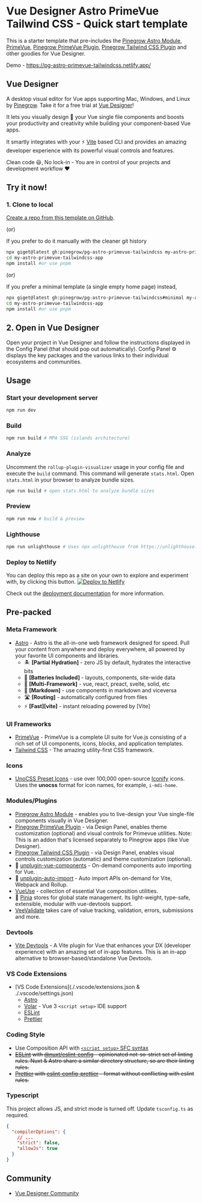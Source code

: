 # Vue Designer Astro PrimeVue Tailwind CSS - Quick start template

This is a starter template that pre-includes the [Pinegrow Astro Module](https://www.npmjs.com/package/@pinegrow/astro-module), [PrimeVue](https://primevue.org/introduction/), [Pinegrow PrimeVue Plugin](https://www.npmjs.com/package/@pinegrow/primevue-plugin), [Pinegrow Tailwind CSS Plugin](https://www.npmjs.com/package/@pinegrow/tailwindcss-plugin) and other goodies for Vue Designer.

Demo - https://pg-astro-primevue-tailwindcss.netlify.app/

## Vue Designer

A desktop visual editor for Vue apps supporting Mac, Windows, and Linux by [Pinegrow](https://pinegrow.com/). Take it for a free trial at [Vue Designer](https://vuedesigner.com)!

It lets you visually design 🎨 your Vue single file components and boosts your productivity and creativity while building your component-based Vue apps.

It smartly integrates with your ⚡️ [Vite](https://vitejs.dev/) based CLI and provides an amazing developer experience with its powerful visual controls and features.

Clean code 😃, No lock-in - You are in control of your projects and development workflow ❤️

## Try it now!

### 1. Clone to local

[Create a repo from this template on GitHub](https://github.com/pinegrow/pg-astro-primevue-tailwindcss/generate).

(or)

If you prefer to do it manually with the cleaner git history

```bash
npx giget@latest gh:pinegrow/pg-astro-primevue-tailwindcss my-astro-primevue-tailwindcss-app #project-name
cd my-astro-primevue-tailwindcss-app
npm install #or use pnpm
```

(or)

If you prefer a minimal template (a single empty home page) instead,

```bash
npx giget@latest gh:pinegrow/pg-astro-primevue-tailwindcss#minimal my-astro-primevue-tailwindcss-app #project-name
cd my-astro-primevue-tailwindcss-app
npm install #or use pnpm
```

## 2. Open in Vue Designer

Open your project in Vue Designer and follow the instructions displayed in the Config Panel (that should pop out automatically). Config Panel ⚙️ displays the key packages and the various links to their individual ecosystems and communities.

## Usage

### Start your development server

```bash
npm run dev
```

### Build

```bash
npm run build # MPA SSG (islands architecture)
```

### Analyze

Uncomment the `rollup-plugin-visualizer` usage in your config file and execute the `build` command. This command will generate `stats.html`. Open `stats.html` in your browser to analyze bundle sizes.

```bash
npm run build # open stats.html to analyze bundle sizes
```

### Preview

```bash
npm run now # build & preview
```

### Lighthouse

```bash
npm run unlighthouse # Uses npx unlighthouse from https://unlighthouse.dev/ to run lighthouse on entire site (all pages)
```

### Deploy to Netlify

You can deploy this repo as a site on your own to explore and experiment with, by clicking this button.
[![Deploy to Netlify](https://www.netlify.com/img/deploy/button.svg)](https://app.netlify.com/start/deploy?repository=https://github.com/Pinegrow/pg-astro-primevue-tailwindcss)

Check out the [deployment documentation](https://docs.astro.build/en/guides/deploy) for more information.

## Pre-packed

### Meta Framework

- [Astro](https://docs.astro.build/) - Astro is the all-in-one web framework designed for speed. Pull your content from anywhere and deploy everywhere, all powered by your favorite UI components and libraries.
  - 🏝 **[Partial Hydration]** - zero JS by default, hydrates the interactive bits
  - 🔌 **[Batteries Included]** - layouts, components, site-wide data
  - 🧱 **[Multi-Framework]** - vue, react, preact, svelte, solid, etc
  - 📖 **[Markdown]** - use components in markdown and viceversa
  - 🛣 **[Routing]** - automatically configured from files
  - ⚡️ **[Fast][vite]** - instant reloading powered by [Vite]

### UI Frameworks

- [PrimeVue](https://primevue.org/introduction/) - PrimeVue is a complete UI suite for Vue.js consisting of a rich set of UI components, icons, blocks, and application templates.
- [Tailwind CSS](https://tailwindcss.com/docs/guides/vite#vue) - The amazing utility-first CSS framework.

### Icons

- [UnoCSS Preset Icons](https://github.com/unocss/unocss/tree/main/packages/preset-icons/) - use over 100,000 open-source [Iconify](https://iconify.design/) icons. Uses the **unocss** format for icon names, for example, `i-mdi-home`.

### Modules/Plugins

- [Pinegrow Astro Module](https://www.npmjs.com/package/@pinegrow/astro-module) - enables you to live-design your Vue single-file components visually in Vue Designer.
- [Pinegrow PrimeVue Plugin](https://www.npmjs.com/package/@pinegrow/primevue-plugin) - via Design Panel, enables theme customization (optional) and visual controls for Primevue utilities. Note: This is an addon that's licensed separately to Pinegrow apps (like Vue Designer).
- [Pinegrow Tailwind CSS Plugin](https://www.npmjs.com/package/@pinegrow/tailwindcss-plugin) - via Design Panel, enables visual controls customization (automatic) and theme customization (optional).
- 📲 [unplugin-vue-components](https://github.com/antfu/unplugin-vue-components) - On-demand components auto importing for Vue.
- 📲 [unplugin-auto-import](https://github.com/antfu/unplugin-auto-import) - Auto import APIs on-demand for Vite, Webpack and Rollup.
- [VueUse](https://vueuse.org/) - collection of essential Vue composition utilities.
- 🍍 [Pinia](https://pinia.vuejs.org/) stores for global state management. Its light-weight, type-safe, extensible, modular with vue-devtools support.
- [VeeValidate](https://vee-validate.logaretm.com/v4/) takes care of value tracking, validation, errors, submissions and more.

### Devtools

- [Vite Devtools](https://docs.astro.build/en/guides/integrations-guide/vue/#devtools) - A Vite plugin for Vue that enhances your DX (developer experience) with an amazing set of in-app features. This is an in-app alternative to browser-based/standalone Vue Devtools.

### VS Code Extensions

- [VS Code Extensions](./.vscode/extensions.json & ./.vscode/settings.json)
  - [Astro](https://marketplace.visualstudio.com/items?itemName=astro-build.astro-vscode)
  - [Volar](https://marketplace.visualstudio.com/items?itemName=Vue.volar) - Vue 3 `<script setup>` IDE support
  - [ESLint](https://marketplace.visualstudio.com/items?itemName=dbaeumer.vscode-eslint)
  - [Prettier](https://marketplace.visualstudio.com/items?itemName=esbenp.prettier-vscode)

### Coding Style

- Use Composition API with [`<script setup>` SFC syntax](https://vuejs.org/guide/scaling-up/sfc.html)
- ~~[ESLint](https://eslint.org) with [@nuxt/eslint-config](https://github.com/nuxt/eslint-config) - opinionated not-so-strict set of linting rules. Nuxt & Astro share a similar directory structure, so are their linting rules.~~
- ~~[Prettier](https://prettier.io) with [eslint-config-prettier](https://github.com/prettier/eslint-config-prettier) - format without conflicting with eslint rules.~~

### Typescript

This project allows JS, and strict mode is turned off. Update `tsconfig.ts` as required.

```json
{
  "compilerOptions": {
    // ...
    "strict": false,
    "allowJs": true
  }
}
```

## Community

- [Vue Designer Community](https://discord.gg/BYp45Nnu5T)
